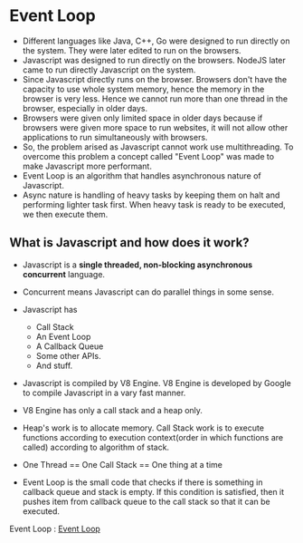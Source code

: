 # Event Loop

- Different languages like Java, C++, Go were designed to run directly on the system. They were later edited to run on the browsers.
- Javascript was designed to run directly on the browsers. NodeJS later came to run directly Javascript on the system.
- Since Javascript directly runs on the browser. Browsers don't have the capacity to use whole system memory, hence the memory in the browser is very less. Hence we cannot run more than one thread in the browser, especially in older days.
- Browsers were given only limited space in older days because if browsers were given more space to run websites, it will not allow other applications to run simultaneously with browsers.
- So, the problem arised as Javascript cannot work use multithreading. To overcome this problem a concept called "Event Loop" was made to make Javascript more performant.
- Event Loop is an algorithm that handles asynchronous nature of Javascript.
- Async nature is handling of heavy tasks by keeping them on halt and performing lighter task first. When heavy task is ready to be executed, we then execute them.

## What is Javascript and how does it work?
- Javascript is a __single threaded, non-blocking asynchronous concurrent__ language.
- Concurrent means Javascript can do parallel things in some sense.
- Javascript has  
    - Call Stack
    - An Event Loop
    - A Callback Queue
    - Some other APIs.
    - And stuff.



- Javascript is compiled by V8 Engine. V8 Engine is developed by Google to compile Javascript in a vary fast manner.
- V8 Engine has only a call stack and a heap only.
- Heap's work is to allocate memory. Call Stack work is to execute functions according to execution context(order in which functions are called) according to algorithm of stack.
- One Thread == One Call Stack == One thing at a time
- Event Loop is the small code that checks if there is something in callback queue and stack is empty. If this condition is satisfied, then it pushes item from callback queue to the call stack so that it can be executed.


Event Loop : [Event Loop](http://latentflip.com/loupe/?code=JC5vbignYnV0dG9uJywgJ2NsaWNrJywgZnVuY3Rpb24gb25DbGljaygpIHsKICAgIHNldFRpbWVvdXQoZnVuY3Rpb24gdGltZXIoKSB7CiAgICAgICAgY29uc29sZS5sb2coJ1lvdSBjbGlja2VkIHRoZSBidXR0b24hJyk7ICAgIAogICAgfSwgMjAwMCk7Cn0pOwoKY29uc29sZS5sb2coIkhpISIpOwoKc2V0VGltZW91dChmdW5jdGlvbiB0aW1lb3V0KCkgewogICAgY29uc29sZS5sb2coIkNsaWNrIHRoZSBidXR0b24hIik7Cn0sIDUwMDApOwoKY29uc29sZS5sb2coIldlbGNvbWUgdG8gbG91cGUuIik7!!!PGJ1dHRvbj5DbGljayBtZSE8L2J1dHRvbj4%3D)
